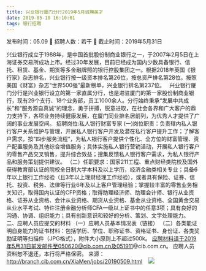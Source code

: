 ```yaml
---
title: 兴业银行厦门分行2019年5月诚聘英才
date: 2019-05-10 16:10:01
tags: 银行招聘
---
```

发布时间：05.09   🌟   招聘人数：若干   🌈   截止时间：2019年5月31日
<!-- more -->
兴业银行成立于1988年，是中国首批股份制商业银行之一，于2007年2月5日在上海证券交易所成功上市。经过30年发展，目前已经成为国内少数具备银行、信托、租赁、基金、期货等多金融牌照的银行控股集团之一。根据2018年英国《银行家》杂志排名，兴业银行按一级资本排名第26位，按总资产排名第28位。按照美国《财富》杂志“世界500强”最新榜单，兴业银行排名第237位。
 
兴业银行厦门分行是兴业银行设立的第一家直属分行，也是进驻厦门的第一家股份制商业银行，现有29个支行、18个业务部，员工1000余人。分行始终秉承“发展中共成长”和“服务源自真诚”的理念，勇于拼搏，锐意进取，在社会各界和广大客户的鼎力支持下，各项业务持续健康发展，在厦门同业排名居前列，为优秀人才提供了广阔的事业发展空间。
招聘岗位:私人银行财富专家
(一)岗位职责：负责辖内私人银行客户关系维护与管理，开展私人银行客户开发及潜在私行客户提升工作；了解客户需求，按“四步服务流程”，为私人银行客户提供个性化、全方位的财富管理、资产配置服务及其他综合增值服务；具体实施私人银行营销活动，开展私人银行客户的零售产品交叉销售，提升综合效益；搜集反馈私人银行客户需求，为私人银行产品和服务策划提供建议。
（二）任职要求：国家211工程、重点财经类院校及国外获得教育部认证的院校全日制大学本科及以上学历，经济金融类相关专业；具备6年以上银行工作经验（且3年以上理财经理工作经验），或者具有保险、证券、信托、投资、税务、法律等行业6年及以上客户管理经验；掌握较丰富的零售业务相关知识，取得国内认证的CFP资格；取得助理经济师、助理会计师、银行从业资格、证券从业资格、会计从业资格、期货从业资格、基金从业资格、全国黄金交易从业水平考试、特许注册金融分析师CFA一级以上证书中的任意3项；具有良好的沟通、协调、组织能力；具有创新意识和较好的分析、策划、文字处理能力。
二、应聘人员应提交的材料
（一）应聘人员基本情况表（链接）
（二）各类能证明自身能力的证书材料：包括学历、学位、职称证书、资格证书、身份证、各类奖励证明等扫描件（JPG格式），附件大小原则上不超过500k。
应聘材料请于2019年5月31日前发邮件至050620@cib.com.cn及051911@cib.com.cn。
应聘人员资料恕不退还，本行将严格保密。
来源：
http://branch.cib.com.cn/XiaMen/jobs/20190509.html
 
 ![](https://cdn.weiweiblog.cn/20181015134814.png)